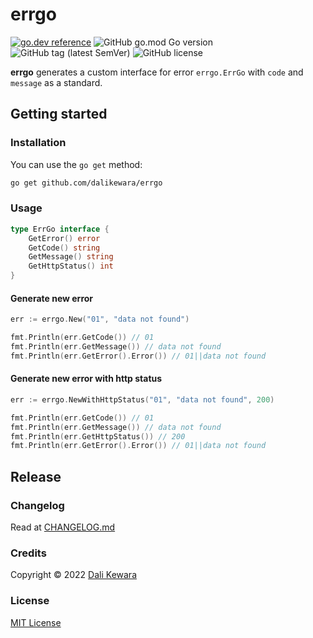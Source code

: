 # errgo

[![go.dev reference](https://img.shields.io/badge/go.dev-reference-007d9c?logo=go&logoColor=white&style=flat-square)](https://pkg.go.dev/github.com/dalikewara/errgo)
![GitHub go.mod Go version](https://img.shields.io/github/go-mod/go-version/dalikewara/errgo)
![GitHub tag (latest SemVer)](https://img.shields.io/github/v/tag/dalikewara/errgo)
![GitHub license](https://img.shields.io/github/license/dalikewara/errgo)

**errgo** generates a custom interface for error `errgo.ErrGo` with `code` and `message` as a standard.

## Getting started

### Installation

You can use the `go get` method:

```bash
go get github.com/dalikewara/errgo
```

### Usage

```go
type ErrGo interface {
    GetError() error
    GetCode() string
    GetMessage() string
    GetHttpStatus() int
}
```

#### Generate new error

```go
err := errgo.New("01", "data not found")

fmt.Println(err.GetCode()) // 01
fmt.Println(err.GetMessage()) // data not found
fmt.Println(err.GetError().Error()) // 01||data not found
```

#### Generate new error with http status

```go
err := errgo.NewWithHttpStatus("01", "data not found", 200)

fmt.Println(err.GetCode()) // 01
fmt.Println(err.GetMessage()) // data not found
fmt.Println(err.GetHttpStatus()) // 200
fmt.Println(err.GetError().Error()) // 01||data not found
```

## Release

### Changelog

Read at [CHANGELOG.md](https://github.com/dalikewara/errgo/blob/master/CHANGELOG.md)

### Credits

Copyright &copy; 2022 [Dali Kewara](https://www.dalikewara.com)

### License

[MIT License](https://github.com/dalikewara/errgo/blob/master/LICENSE)

